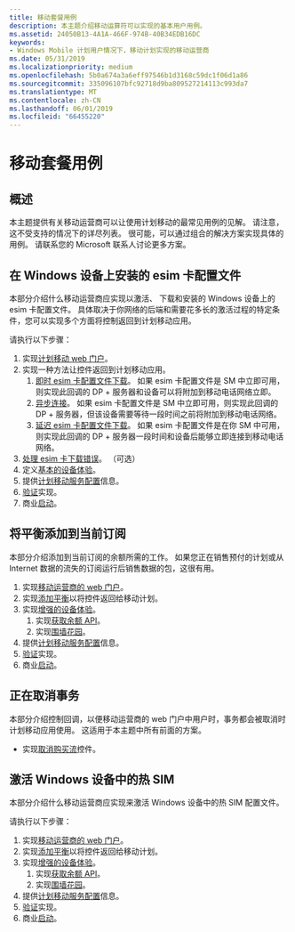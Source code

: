 ```yaml
---
title: 移动套餐用例
description: 本主题介绍移动运算符可以实现的基本用户用例。
ms.assetid: 24050B13-4A1A-466F-974B-40B34EDB16DC
keywords:
- Windows Mobile 计划用户情况下，移动计划实现的移动运营商
ms.date: 05/31/2019
ms.localizationpriority: medium
ms.openlocfilehash: 5b0a674a3a6eff97546b1d3168c59dc1f06d1a86
ms.sourcegitcommit: 335096107bfc92718d9ba809527214113c993da7
ms.translationtype: MT
ms.contentlocale: zh-CN
ms.lasthandoff: 06/01/2019
ms.locfileid: "66455220"
---
```

# <a name="mobile-plans-use-cases"></a>移动套餐用例

## <a name="overview"></a>概述

本主题提供有关移动运营商可以让使用计划移动的最常见用例的见解。 请注意，这不受支持的情况下的详尽列表。 很可能，可以通过组合的解决方案实现具体的用例。 请联系您的 Microsoft 联系人讨论更多方案。

## <a name="install-an-esim-profile-on-a-windows-device"></a>在 Windows 设备上安装的 esim 卡配置文件

本部分介绍什么移动运营商应实现以激活、 下载和安装的 Windows 设备上的 esim 卡配置文件。 具体取决于你网络的后端和需要花多长的激活过程的特定条件，您可以实现多个方面将控制返回到计划移动应用。

请执行以下步骤：

1. 实现[计划移动 web 门户](mobile-plans-web-portal.md#web-service-api-used-for-esim)。
2. 实现一种方法让控件返回到计划移动应用。
   1. [即时 esim 卡配置文件下载](mobile-plans-callback-notifications.md#immediate-esim-profile-download-and-activation)。 如果 esim 卡配置文件是 SM 中立即可用，则实现此回调的 DP + 服务器和设备可以将附加到移动电话网络立即。
   2. [异步连接](mobile-plans-callback-notifications.md#asynchronous-connectivity)。 如果 esim 卡配置文件是 SM 中立即可用，则实现此回调的 DP + 服务器，但该设备需要等待一段时间之前将附加到移动电话网络。
   3. [延迟 esim 卡配置文件下载](mobile-plans-callback-notifications.md#deferred-esim-profile-download-and-activation)。 如果 esim 卡配置文件是在你 SM 中可用，则实现此回调的 DP + 服务器一段时间和设备后能够立即连接到移动电话网络。
3. [处理 esim 卡下载错误](mobile-plans-eSIM-error-handling.md)。 （可选）
4. 定义[基本的设备体验](mobile-plans-device-experience.md#basic-device-experience)。
5. 提供[计划移动服务配置](mobile-plans-service-configuration.md)信息。
6. [验证](mobile-plans-integration.md)实现。
7. 商业[启动](mobile-plans-launch.md)。

## <a name="add-balance-to-a-current-subscription"></a>将平衡添加到当前订阅

本部分介绍添加到当前订阅的余额所需的工作。 如果您正在销售预付的计划或从 Internet 数据的流失的订阅运行后销售数据的包，这很有用。

1. 实现[移动运营商的 web 门户](mobile-plans-web-portal.md)。
2. 实现[添加平衡](mobile-plans-callback-notifications.md#adding-balance)以将控件返回给移动计划。
3. 实现[增强的设备体验](mobile-plans-device-experience.md#enhanced-device-experience)。
   1. 实现[获取余额 API](mobile-plans-device-experience.md#getbalance-api)。
   2. 实现[围墙花园](mobile-plans-device-experience.md#walled-garden)。
4. 提供[计划移动服务配置](mobile-plans-service-configuration.md)信息。
5. [验证](mobile-plans-integration.md)实现。
6. 商业[启动](mobile-plans-launch.md)。

## <a name="cancelling-a-transaction"></a>正在取消事务

本部分介绍控制回调，以便移动运营商的 web 门户中用户时，事务都会被取消时计划移动应用使用。 这适用于本主题中所有前面的方案。

- 实现[取消购买流](mobile-plans-callback-notifications.md#canceling-purchase-flow)控件。

## <a name="activate-a-warm-sim-in-a-windows-device"></a>激活 Windows 设备中的热 SIM

本部分介绍什么移动运营商应实现来激活 Windows 设备中的热 SIM 配置文件。

请执行以下步骤：

1. 实现[移动运营商的 web 门户](mobile-plans-web-portal.md#web-service-api-used-for-a-physical-sim)。
2. 实现[添加平衡](mobile-plans-callback-notifications.md#adding-balance)以将控件返回给移动计划。
3. 实现[增强的设备体验](mobile-plans-device-experience.md#enhanced-device-experience)。
   1. 实现[获取余额 API](mobile-plans-device-experience.md#getbalance-api)。
   2. 实现[围墙花园](mobile-plans-device-experience.md#walled-garden)。
4. 提供[计划移动服务配置](mobile-plans-service-configuration.md)信息。
5. [验证](mobile-plans-integration.md)实现。
6. 商业[启动](mobile-plans-launch.md)。